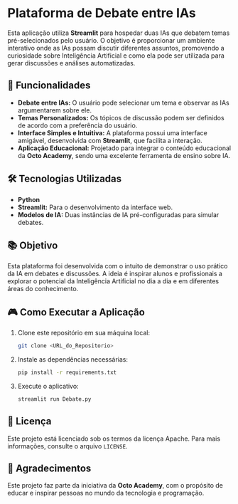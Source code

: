 # Plataforma de Debate entre IAs

Esta aplicação utiliza **Streamlit** para hospedar duas IAs que debatem temas pré-selecionados pelo usuário. O objetivo é proporcionar um ambiente interativo onde as IAs possam discutir diferentes assuntos, promovendo a curiosidade sobre Inteligência Artificial e como ela pode ser utilizada para gerar discussões e análises automatizadas.

## 🚀 Funcionalidades

- **Debate entre IAs:** O usuário pode selecionar um tema e observar as IAs argumentarem sobre ele.
- **Temas Personalizados:** Os tópicos de discussão podem ser definidos de acordo com a preferência do usuário.
- **Interface Simples e Intuitiva:** A plataforma possui uma interface amigável, desenvolvida com **Streamlit**, que facilita a interação.
- **Aplicação Educacional:** Projetado para integrar o conteúdo educacional da **Octo Academy**, sendo uma excelente ferramenta de ensino sobre IA.

## 🛠 Tecnologias Utilizadas

- **Python**
- **Streamlit:** Para o desenvolvimento da interface web.
- **Modelos de IA:** Duas instâncias de IA pré-configuradas para simular debates.

## 📚 Objetivo

Esta plataforma foi desenvolvida com o intuito de demonstrar o uso prático da IA em debates e discussões. A ideia é inspirar alunos e profissionais a explorar o potencial da Inteligência Artificial no dia a dia e em diferentes áreas do conhecimento.

## 🎮 Como Executar a Aplicação

1. Clone este repositório em sua máquina local:
    ```bash
    git clone <URL_do_Repositorio>
    ```

2. Instale as dependências necessárias:
    ```bash
    pip install -r requirements.txt
    ```

3. Execute o aplicativo:
    ```bash
    streamlit run Debate.py
    ```
## 📄 Licença

Este projeto está licenciado sob os termos da licença Apache. Para mais informações, consulte o arquivo `LICENSE`.

## 🌟 Agradecimentos

Este projeto faz parte da iniciativa da **Octo Academy**, com o propósito de educar e inspirar pessoas no mundo da tecnologia e programação.
